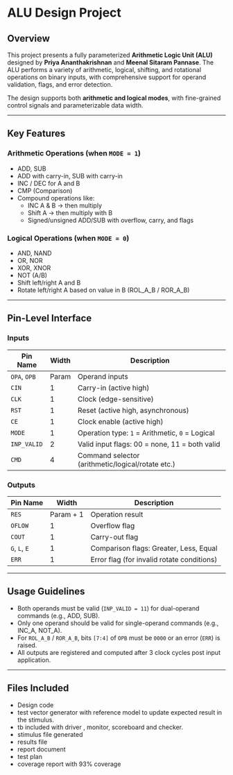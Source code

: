 # ALU Design Project

##  Overview

This project presents a fully parameterized **Arithmetic Logic Unit (ALU)** designed by **Priya Ananthakrishnan** and **Meenal Sitaram Pannase**. The ALU performs a variety of arithmetic, logical, shifting, and rotational operations on binary inputs, with comprehensive support for operand validation, flags, and error detection.

The design supports both **arithmetic and logical modes**, with fine-grained control signals and parameterizable data width.

---

##  Key Features

### Arithmetic Operations (when `MODE = 1`)
- ADD, SUB
- ADD with carry-in, SUB with carry-in
- INC / DEC for A and B
- CMP (Comparison)
- Compound operations like:
  - INC A & B → then multiply
  - Shift A → then multiply with B
  - Signed/unsigned ADD/SUB with overflow, carry, and flags

###  Logical Operations (when `MODE = 0`)
- AND, NAND
- OR, NOR
- XOR, XNOR
- NOT (A/B)
- Shift left/right A and B
- Rotate left/right A based on value in B (ROL_A_B / ROR_A_B)

---

##  Pin-Level Interface

###  Inputs

| Pin Name   | Width  | Description |
|------------|--------|-------------|
| `OPA`, `OPB` | Param | Operand inputs |
| `CIN`      | 1      | Carry-in (active high) |
| `CLK`      | 1      | Clock (edge-sensitive) |
| `RST`      | 1      | Reset (active high, asynchronous) |
| `CE`       | 1      | Clock enable (active high) |
| `MODE`     | 1      | Operation type: `1` = Arithmetic, `0` = Logical |
| `INP_VALID`| 2      | Valid input flags: 00 = none, 11 = both valid |
| `CMD`      | 4      | Command selector (arithmetic/logical/rotate etc.) |

###  Outputs

| Pin Name | Width | Description |
|----------|-------|-------------|
| `RES`    | Param + 1 | Operation result |
| `OFLOW`  | 1     | Overflow flag |
| `COUT`   | 1     | Carry-out flag |
| `G`, `L`, `E` | 1 | Comparison flags: Greater, Less, Equal |
| `ERR`    | 1     | Error flag (for invalid rotate conditions) |

---

##  Usage Guidelines

- Both operands must be valid (`INP_VALID = 11`) for dual-operand commands (e.g., ADD, SUB).
- Only one operand should be valid for single-operand commands (e.g., INC_A, NOT_A).
- For `ROL_A_B` / `ROR_A_B`, bits `[7:4]` of `OPB` must be `0000` or an error (`ERR`) is raised.
- All outputs are registered and computed after 3 clock cycles post input application.

---

##  Files Included
- Design code 
- test vector generator with reference model to update expected result in the stimulus.
- tb included with driver , monitor, scoreboard and checker.
- stimulus file generated
- results file
- report document
- test plan
- coverage report with 93% coverage

